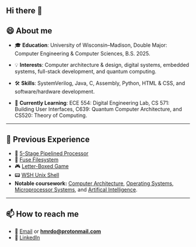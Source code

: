 ## Hi there 👋
## 😄 About me  
- 🎓 **Education**: University of Wisconsin–Madison, Double Major: Computer Engineering & Computer Sciences, B.S. 2025.
  
- 💡 **Interests**: Computer architecture & design, digital systems, embedded systems, full-stack development, and quantum computing.
  
- 🛠 **Skills**: SystemVerilog, Java, C, Assembly, Python, HTML & CSS, and software/hardware development.
  
- 🌱 **Currently Learning**: ECE 554: Digital Engineering Lab, CS 571: Building User Interfaces, C639: Quantum Computer Architecture, and CS520: Theory of Computing.

---

## :hammer: Previous Experience
- 🔄 [5-Stage Pipelined Processor](https://github.com/fuzzy41316/ECE552-5-Stage-Pipelined-Processor)
- 📁 [Fuse Filesystem](https://github.com/fuzzy41316/CS537-FUSE-Filesysten)
- 🎮 [Letter-Boxed Game](https://github.com/fuzzy41316/CS537-Letter-Boxed-Game)
- 📟 [WSH Unix Shell](https://github.com/fuzzy41316/CS537-Unix-Shell-WSH)
- **Notable coursework:** [Computer Architecture](https://swamittannu.com/cs552/), [Operating Systems](https://pages.cs.wisc.edu/~shivaram/cs537-fa24/), [Microprocessor Systems](https://ece353.engr.wisc.edu/), and [Artifical Intelligence](https://pages.cs.wisc.edu/~gkotse/cs540_website/index.html).
  
---

## 📫 How to reach me  
- 📧 [Email](mailto:hmrdo@protonmail.com?subject=Your%20Subject&body=Body%20text) or **hmrdo@protonmail.com**
- 💼 [LinkedIn](https://www.linkedin.com/in/hmrdoll)
